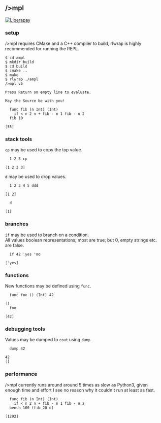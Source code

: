 ## />mpl

[![Liberapay](https://liberapay.com/assets/widgets/donate.svg)](https://liberapay.com/andreas7/donate)

### setup
/>mpl requires CMake and a C++ compiler to build, rlwrap is highly recommended for running the REPL.

```
$ cd ampl
$ mkdir build
$ cd build
$ cmake ..
$ make
$ rlwrap ./ampl
/>mpl v5

Press Return on empty line to evaluate.

May the Source be with you!

  func fib (n Int) (Int) 
    if < n 2 n + fib - n 1 fib - n 2
  fib 10
  
[55]
```

### stack tools
`cp` may be used to copy the top value.

```
  1 2 3 cp

[1 2 3 3]
```

`d` may be used to drop values.

```
  1 2 3 4 5 ddd

[1 2]

  d

[1]
```

### branches
`if` may be used to branch on a condition.<br/>
All values boolean representations; most are true; but 0, empty strings etc. are false.

```
  if 42 'yes 'no

['yes]
```

### functions
New functions may be defined using `func`.

```
  func foo () (Int) 42

[]
  foo

[42]
```

### debugging tools
Values may be dumped to `cout` using `dump`.

```
  dump 42

42
[]
```

### performance
/>mpl currently runs around around 5 times as slow as Python3, given enough time and effort I see no reason why it couldn't run at least as fast.

```
  func fib (n Int) (Int)
    if < n 2 n + fib - n 1 fib - n 2
  bench 100 (fib 20 d)

[1292]
```

